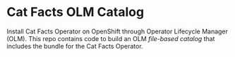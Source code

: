 # Cat Facts OLM Catalog

Install Cat Facts Operator on OpenShift through Operator Lifecycle Manager
(OLM). This repo contains code to build an OLM *file-based catalog* that
includes the bundle for the Cat Facts Operator.
